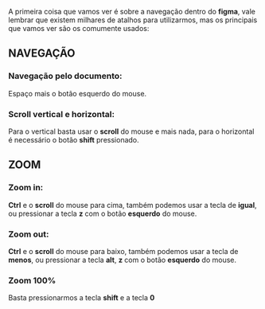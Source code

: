 A primeira coisa que vamos ver é sobre a navegação dentro do **figma**, vale lembrar que existem milhares de atalhos para utilizarmos, mas os principais que vamos ver são os comumente usados:

## NAVEGAÇÃO
### Navegação pelo documento:

Espaço mais o botão esquerdo do mouse.
### Scroll vertical e horizontal:

Para o vertical basta usar o **scroll** do mouse e mais nada, para o horizontal é necessário o botão **shift** pressionado.

## ZOOM

### Zoom in:

**Ctrl** e o **scroll** do mouse para cima, também podemos usar a tecla de **igual**, ou pressionar a tecla **z** com o botão **esquerdo** do mouse.

### Zoom out: 

**Ctrl** e o **scroll** do mouse para baixo, também podemos usar a tecla de **menos**, ou pressionar a tecla **alt**, **z** com o botão **esquerdo** do mouse.

### Zoom 100%

Basta pressionarmos a tecla **shift** e a tecla **0**